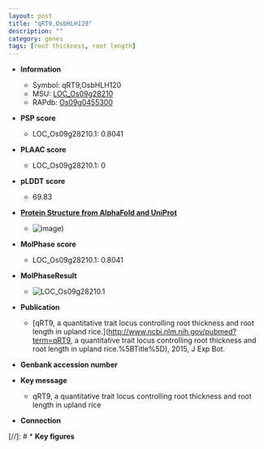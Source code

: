 ```yaml
---
layout: post
title: "qRT9,OsbHLH120"
description: ""
category: genes
tags: [root thickness, root length]
---
```


* **Information**  
    + Symbol: qRT9,OsbHLH120  
    + MSU: [LOC_Os09g28210](http://rice.plantbiology.msu.edu/cgi-bin/ORF_infopage.cgi?orf=LOC_Os09g28210)  
    + RAPdb: [Os09g0455300](http://rapdb.dna.affrc.go.jp/viewer/gbrowse_details/irgsp1?name=Os09g0455300)  

* **PSP score**  
    + LOC_Os09g28210.1: 0.8041 

* **PLAAC score**  
    + LOC_Os09g28210.1: 0 

* **pLDDT score**
    + 69.83

* **[Protein Structure from AlphaFold and UniProt](https://www.uniprot.org/uniprotkb/Q67TR8/entry#structure)**
    + ![image](https://ricepsp.github.io/images/Q6/AF-Q67TR8-F1.png))

* **MolPhase score**
    + LOC_Os09g28210.1: 0.8041

* **MolPhaseResult**
    + ![LOC_Os09g28210.1](https://ricepsp.github.io/pictures/LOC_Os09g/LOC_Os09g28210.1.png)

* **Publication**  
    + [qRT9, a quantitative trait locus controlling root thickness and root length in upland rice.](http://www.ncbi.nlm.nih.gov/pubmed?term=qRT9, a quantitative trait locus controlling root thickness and root length in upland rice.%5BTitle%5D), 2015, J Exp Bot.

* **Genbank accession number**  

* **Key message**  
    + qRT9, a quantitative trait locus controlling root thickness and root length in upland rice

* **Connection**  

[//]: # * **Key figures**  


